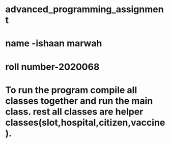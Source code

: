 # advanced_programming_assignment
# name -ishaan marwah
# roll number-2020068
# To run the program compile all classes together and run the main class. rest all classes are helper classes(slot,hospital,citizen,vaccine).
